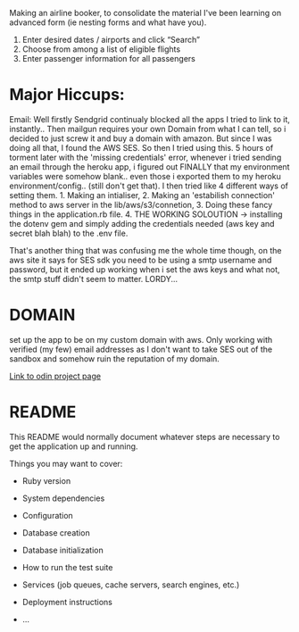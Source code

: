 Making an airline booker, to consolidate the material I've been learning on advanced form (ie nesting forms and what have you).

1. Enter desired dates / airports and click “Search”
2. Choose from among a list of eligible flights
3. Enter passenger information for all passengers

# Major Hiccups:

Email: Well firstly Sendgrid continualy blocked all the apps I tried to link to it, instantly..
Then mailgun requires your own Domain from what I can tell, so i decided to just screw it and buy a domain with amazon. But since I was doing all that, I found the AWS SES. So then I tried using this. 5 hours of torment later with the 'missing credentials' error, whenever i tried sending an email through the heroku app, i figured out FINALLY that my environment variables were somehow blank.. even those i exported them to my heroku environment/config.. (still don't get that). I then tried like 4 different ways of setting them. 1. Making an intialiser, 2. Making an 'estabilish connection' method to aws server in the lib/aws/s3/connetion, 3. Doing these fancy things in the application.rb file. 4. THE WORKING SOLOUTION -> installing the dotenv gem and simply adding the credentials needed (aws key and secret blah blah) to the .env file.

That's another thing that was confusing me the whole time though, on the aws site it says for SES sdk you need to be using a smtp username and password, but it ended up working when i set the aws keys and what not, the smtp stuff didn't seem to matter. LORDY...

# DOMAIN

set up the app to be on my custom domain with aws. Only working with verified (my few) email addresses as I don't want to take SES out of the sandbox and somehow ruin the reputation of my domain.



<a href='https://www.theodinproject.com/paths/full-stack-ruby-on-rails/courses/ruby-on-rails/lessons/building-advanced-forms'>Link to odin project page</a>


# README

This README would normally document whatever steps are necessary to get the
application up and running.

Things you may want to cover:

* Ruby version

* System dependencies

* Configuration

* Database creation

* Database initialization

* How to run the test suite

* Services (job queues, cache servers, search engines, etc.)

* Deployment instructions

* ...


